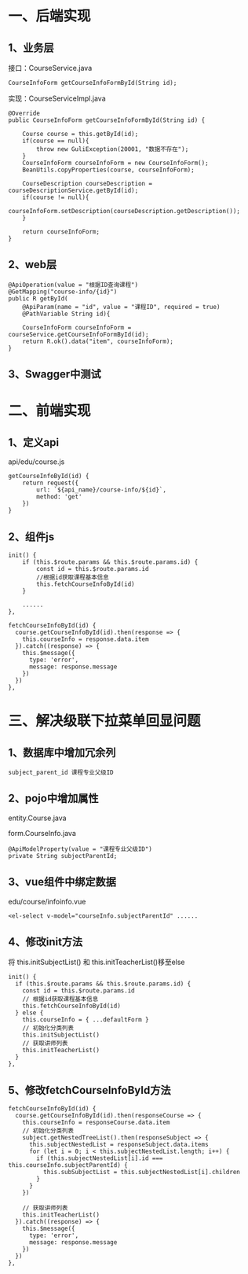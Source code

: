 # 一、后端实现

## 1、业务层

接口：CourseService.java

```
CourseInfoForm getCourseInfoFormById(String id);
```

实现：CourseServiceImpl.java

```
@Override
public CourseInfoForm getCourseInfoFormById(String id) {

    Course course = this.getById(id);
    if(course == null){
        throw new GuliException(20001, "数据不存在");
    }
    CourseInfoForm courseInfoForm = new CourseInfoForm();
    BeanUtils.copyProperties(course, courseInfoForm);

    CourseDescription courseDescription = courseDescriptionService.getById(id);
    if(course != null){
        courseInfoForm.setDescription(courseDescription.getDescription());
    }

    return courseInfoForm;
}
```

## 2、web层

```
@ApiOperation(value = "根据ID查询课程")
@GetMapping("course-info/{id}")
public R getById(
    @ApiParam(name = "id", value = "课程ID", required = true)
    @PathVariable String id){

    CourseInfoForm courseInfoForm = courseService.getCourseInfoFormById(id);
    return R.ok().data("item", courseInfoForm);
}
```

## 3、Swagger中测试

# 二、前端实现

## 1、定义api

api/edu/course.js

```
getCourseInfoById(id) {
    return request({
        url: `${api_name}/course-info/${id}`,
        method: 'get'
    })
}
```

## 2、组件js

```
init() {
    if (this.$route.params && this.$route.params.id) {
        const id = this.$route.params.id
        //根据id获取课程基本信息
        this.fetchCourseInfoById(id)
    } 
    
    ......
},
    
fetchCourseInfoById(id) {
  course.getCourseInfoById(id).then(response => {
    this.courseInfo = response.data.item
  }).catch((response) => {
    this.$message({
      type: 'error',
      message: response.message
    })
  })
},
```

# 三、解决级联下拉菜单回显问题

## 1、数据库中增加冗余列

```
subject_parent_id 课程专业父级ID
```

## 2、pojo中增加属性

entity.Course.java

form.CourseInfo.java

```
@ApiModelProperty(value = "课程专业父级ID")
private String subjectParentId;
```

## 3、vue组件中绑定数据

edu/course/infoinfo.vue

```
<el-select v-model="courseInfo.subjectParentId" ......
```

## 4、修改init方法

将 this.initSubjectList() 和 this.initTeacherList()移至else

```
init() {
  if (this.$route.params && this.$route.params.id) {
    const id = this.$route.params.id
    // 根据id获取课程基本信息
    this.fetchCourseInfoById(id)
  } else {
    this.courseInfo = { ...defaultForm }
    // 初始化分类列表
    this.initSubjectList()
    // 获取讲师列表
    this.initTeacherList()
  }
},
```

## 5、修改fetchCourseInfoById方法

```
fetchCourseInfoById(id) {
  course.getCourseInfoById(id).then(responseCourse => {
    this.courseInfo = responseCourse.data.item
    // 初始化分类列表
    subject.getNestedTreeList().then(responseSubject => {
      this.subjectNestedList = responseSubject.data.items
      for (let i = 0; i < this.subjectNestedList.length; i++) {
        if (this.subjectNestedList[i].id === this.courseInfo.subjectParentId) {
          this.subSubjectList = this.subjectNestedList[i].children
        }
      }
    })

    // 获取讲师列表
    this.initTeacherList()
  }).catch((response) => {
    this.$message({
      type: 'error',
      message: response.message
    })
  })
},
```